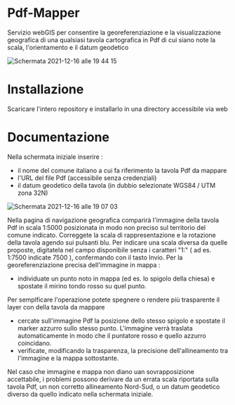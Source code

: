 # Pdf-Mapper
Servizio webGIS per consentire la georeferenziazione e la visualizzazione geografica di una qualsiasi tavola cartografica in Pdf di cui siano note la scala, l'orientamento e il datum geodetico


![Schermata 2021-12-16 alle 19 44 15](https://user-images.githubusercontent.com/1397034/146430544-549a48ae-1c35-44b8-a5e2-39b508677849.png)


# Installazione
Scaricare l'intero repository e installarlo in una directory accessibile via web

# Documentazione

Nella schermata iniziale inserire :

- il nome del comune italiano a cui fa riferimento la tavola Pdf da mappare
- l'URL del file Pdf (accessibile senza credenziali)
- il datum geodetico della tavola (in dubbio selezionate WGS84 / UTM zona  32N) 


![Schermata 2021-12-16 alle 19 07 03](https://user-images.githubusercontent.com/1397034/146426007-d15b12c4-4859-40a9-8327-c3100cb3b912.png)

Nella pagina di navigazione geografica comparirà l'immagine della tavola Pdf in scala 1:5000 posizionata in modo non preciso sul territorio del comune indicato.
Correggete la scala di rappresentazione e la rotazione della tavola agendo sui pulsanti blu. Per indicare una scala diversa da quelle proposte, digitatela nel campo disponibile senza i caratteri "1:" ( ad es. 1:7500 indicate 7500 ), confermando con il tasto Invio.
Per la georeferenziazione precisa dell'immagine in mappa :

- individuate un punto noto in mappa (ed es. lo spigolo della chiesa) e spostate il mirino tondo rosso su quel punto.

Per semplficare l'operazione potete spegnere o rendere più trasparente il layer con della tavola da mappare
- cercate sull'immagine Pdf la posizione dello stesso spigolo e spostate il marker azzurro sullo stesso punto. L'immagine verrà traslata automaticamente in modo che il puntatore rosso e quello azzurro coincidano.
- verificate, modificando la trasparenza, la precisione dell'allineamento tra l'immagine e la mappa sottostante.

Nel caso che immagine e mappa non diano uan sovrapposizione accettabile, i problemi possono derivare da un errata scala riportata sulla tavola Pdf, un non corretto allineamento Nord-Sud, o un datum geodetico diverso da quello indicato nella schermata iniziale.
